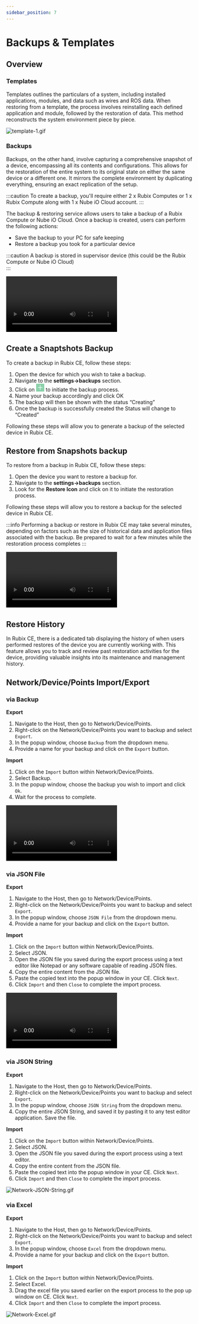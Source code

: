 ```yaml
---
sidebar_position: 7
---
```


# Backups & Templates
## Overview

### Templates

Templates outlines the particulars of a system, including installed applications, modules, and data such as wires and ROS data. When restoring from a template, the process involves reinstalling each defined application and module, followed by the restoration of data. This method reconstructs the system environment piece by piece.

![template-1.gif](./Backup/template-1.gif)


### Backups

Backups, on the other hand, involve capturing a comprehensive snapshot of a device, encompassing all its contents and configurations. This allows for the restoration of the entire system to its original state on either the same device or a different one. It mirrors the complete environment by duplicating everything, ensuring an exact replication of the setup.




:::caution
To create a backup, you'll require either 2 x Rubix Computes or 1 x Rubix Compute along with 1 x Nube iO Cloud account.
:::

The backup & restoring service allows users to take a backup of a Rubix Compute or Nube iO Cloud. Once a backup is created, users can perform the following actions:

- Save the backup to your PC for safe keeping
- Restore a backup you took for a particular device


:::caution
A backup is stored in supervisor device (this could be the Rubix Compute or Nube iO Cloud) <br/>
:::

![snapshots.gif](/rubix-ce-docs/docs/rubix-ce/settings/img/Example%20Create.mov)

## Create a Snaptshots Backup
To create a backup in Rubix CE, follow these steps:
1. Open the device for which you wish to take a backup.
2. Navigate to the **settings->backups** section.
3. Click on ![Create new](../img/apps/add-button.png) to initiate the backup process.
4. Name your backup accordingly and click OK
5. The backup will then be shown with the status “Creating”
6. Once the backup is successfully created the Status will change to “Created”

Following these steps will allow you to generate a backup of the selected device in Rubix CE.

## Restore from Snapshots backup
To restore from a backup in Rubix CE, follow these steps:
1. Open the device you want to restore a backup for.
2. Navigate to the **settings->backups** section.
3. Look for the **Restore Icon** and click on it to initiate the restoration process.

Following these steps will allow you to restore a backup for the selected device in Rubix CE.

:::info
Performing a backup or restore in Rubix CE may take several minutes, depending on factors such as the size of historical data and application files associated with the backup. Be prepared to wait for a few minutes while the restoration process completes
:::

![restore-snapshot.png](../settings/img/Example%20Restore.mov)

## Restore History

In Rubix CE, there is a dedicated tab displaying the history of when users performed restores of the device you are currently working with. This feature allows you to track and review past restoration activities for the device, providing valuable insights into its maintenance and management history.

## Network/Device/Points Import/Export 
### via Backup
**Export**
1. Navigate to the Host, then go to Network/Device/Points.
2. Right-click on the Network/Device/Points you want to backup and select `Export`.
3. In the popup window, choose `Backup` from the dropdown menu.
4. Provide a name for your backup and click on the `Export` button.

**Import**
1. Click on the `Import` button within Network/Device/Points.
2. Select Backup.
3. In the popup window, choose the backup you wish to import and click `Ok`.
4. Wait for the process to complete.

![Network-Backup.gif](../settings/img/Example%20Restore.mov)

### via JSON File
**Export**
1. Navigate to the Host, then go to Network/Device/Points.
2. Right-click on the Network/Device/Points you want to backup and select `Export`.
3. In the popup window, choose `JSON File` from the dropdown menu.
4. Provide a name for your backup and click on the `Export` button.

**Import**
1. Click on the `Import` button within Network/Device/Points.
2. Select JSON.
3. Open the JSON file you saved during the export process using a text editor like Notepad or any software capable of reading JSON files. 
4. Copy the entire content from the JSON file.
5. Paste the copied text into the popup window in your CE. Click `Next`.
6. Click `Import` and then `Close` to complete the import process.

![Network-JSON.gif](../settings/img/Example%20Upload.mov)

### via JSON String
**Export**
1. Navigate to the Host, then go to Network/Device/Points.
2. Right-click on the Network/Device/Points you want to backup and select `Export`.
3. In the popup window, choose `JSON String` from the dropdown menu.
4. Copy the entire JSON String, and saved it by pasting it to any test editor application. Save the file.

**Import**
1. Click on the `Import` button within Network/Device/Points.
2. Select JSON.
3. Open the JSON file you saved during the export process using a text editor.
4. Copy the entire content from the JSON file.
5. Paste the copied text into the popup window in your CE. Click `Next`.
6. Click `Import` and then `Close` to complete the import process.

![Network-JSON-String.gif](./Backup/Network-JSON-String.gif)

### via Excel
**Export**
1. Navigate to the Host, then go to Network/Device/Points.
2. Right-click on the Network/Device/Points you want to backup and select `Export`.
3. In the popup window, choose `Excel` from the dropdown menu.
4. Provide a name for your backup and click on the `Export` button.

**Import**
1. Click on the `Import` button within Network/Device/Points.
2. Select Excel.
3. Drag the excel file you saved earlier on the export process to the pop up window on CE. Click `Next`.
4. Click `Import` and then `Close` to complete the import process.

![Network-Excel.gif](./Backup/Network-Excel.gif)

